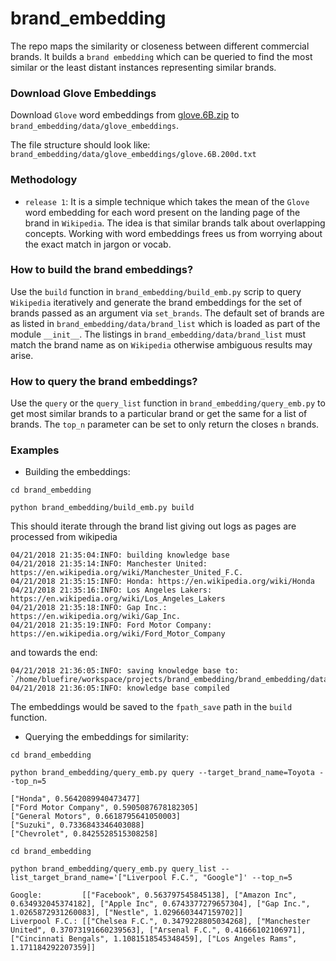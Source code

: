 # brand_embedding

The repo maps the similarity or closeness between different commercial brands. It builds a `brand embedding` which can 
be queried to find the most similar or the least distant instances representing similar brands.

### Download Glove Embeddings ###
Download `Glove` word embeddings from [glove.6B.zip](http://nlp.stanford.edu/data/glove.6B.zip) to 
`brand_embedding/data/glove_embeddings`. 

The file structure should look like: `brand_embedding/data/glove_embeddings/glove.6B.200d.txt`


### Methodology ###

* `release 1`: It is a simple technique which takes the mean of the `Glove` word embedding for each word present on the 
landing page of the brand in `Wikipedia`. The idea is that similar brands talk about overlapping concepts. Working
with word embeddings frees us from worrying about the exact match in jargon or vocab.

### How to build the brand embeddings? ### 

Use the `build` function in `brand_embedding/build_emb.py` scrip to query `Wikipedia` iteratively and generate the 
brand embeddings for the set of brands passed as an argument via `set_brands`. 
The default set of brands are as listed in `brand_embedding/data/brand_list` which is loaded as part of the module 
`__init__`. The listings in `brand_embedding/data/brand_list` must match the brand name as on `Wikipedia` otherwise 
ambiguous results may arise.

### How to query the brand embeddings? ### 

Use the `query` or the `query_list` function in `brand_embedding/query_emb.py` to get most similar brands to a 
particular brand or get the same for a list of brands. The `top_n` parameter can be set to only return the closes `n` 
brands.


### Examples ### 
* Building the embeddings: 
```
cd brand_embedding

python brand_embedding/build_emb.py build
```
This should iterate through the brand list giving out logs as pages are processed from wikipedia
```
04/21/2018 21:35:04:INFO: building knowledge base
04/21/2018 21:35:14:INFO: Manchester United: https://en.wikipedia.org/wiki/Manchester_United_F.C.
04/21/2018 21:35:15:INFO: Honda: https://en.wikipedia.org/wiki/Honda
04/21/2018 21:35:16:INFO: Los Angeles Lakers: https://en.wikipedia.org/wiki/Los_Angeles_Lakers
04/21/2018 21:35:18:INFO: Gap Inc.: https://en.wikipedia.org/wiki/Gap_Inc.
04/21/2018 21:35:19:INFO: Ford Motor Company: https://en.wikipedia.org/wiki/Ford_Motor_Company
```
and towards the end:

```
04/21/2018 21:36:05:INFO: saving knowledge base to: `/home/bluefire/workspace/projects/brand_embedding/brand_embedding/data/brand_emb.json`
04/21/2018 21:36:05:INFO: knowledge base compiled
```

The embeddings would be saved to the `fpath_save` path in the `build` function.

* Querying the embeddings for similarity:
```
cd brand_embedding

python brand_embedding/query_emb.py query --target_brand_name=Toyota --top_n=5

["Honda", 0.5642089940473477]
["Ford Motor Company", 0.5905087678182305]
["General Motors", 0.6618795641050003]
["Suzuki", 0.7336843346403088]
["Chevrolet", 0.8425528515308258]
```

```
cd brand_embedding

python brand_embedding/query_emb.py query_list --list_target_brand_name='["Liverpool F.C.", "Google"]' --top_n=5

Google:         [["Facebook", 0.563797545845138], ["Amazon Inc", 0.634932045374182], ["Apple Inc", 0.6743377279657304], ["Gap Inc.", 1.0265872931260083], ["Nestle", 1.0296603447159702]]
Liverpool F.C.: [["Chelsea F.C.", 0.3479228805034268], ["Manchester United", 0.37073191660239563], ["Arsenal F.C.", 0.41666102106971], ["Cincinnati Bengals", 1.1081518545348459], ["Los Angeles Rams", 1.171184292207359]]
```